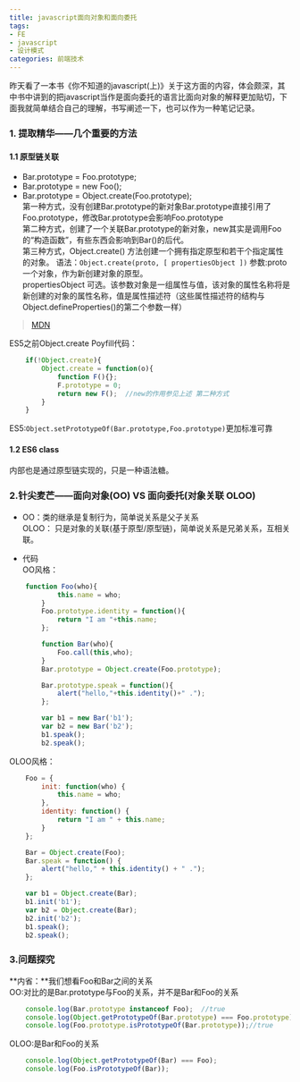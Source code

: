```yaml
---
title: javascript面向对象和面向委托
tags: 
- FE
- javascript
- 设计模式
categories: 前端技术
---
```


昨天看了一本书《你不知道的javascript(上)》关于这方面的内容，体会颇深，其中书中讲到的把javascript当作是面向委托的语言比面向对象的解释更加贴切，下面我就简单结合自己的理解，书写阐述一下，也可以作为一种笔记记录。     
### 1. 提取精华——几个重要的方法
#### 1.1 原型链关联
- Bar.prototype = Foo.prototype;
- Bar.prototype = new Foo();
- Bar.prototype = Object.create(Foo.prototype);  
第一种方式，没有创建Bar.prototype的新对象Bar.prototype直接引用了Foo.prototype，修改Bar.prototype会影响Foo.prototype     
第二种方式，创建了一个关联Bar.prototype的新对象，new其实是调用Foo的“构造函数”，有些东西会影响到Bar()的后代。    
第三种方式，Object.create() 方法创建一个拥有指定原型和若干个指定属性的对象。
语法：``Object.create(proto, [ propertiesObject ])``
参数:proto 一个对象，作为新创建对象的原型。    
     propertiesObject 可选。该参数对象是一组属性与值，该对象的属性名称将是新创建的对象的属性名称，值是属性描述符（这些属性描述符的结构与Object.defineProperties()的第二个参数一样）
> [MDN](https://developer.mozilla.org/zh-CN/docs/Web/JavaScript/Reference/Global_Objects/Object/create)  

ES5之前Object.create Poyfill代码：   
```javascript
	if(!Object.create){
		Object.create = function(o){
			function F(){};
			F.prototype = 0;
			return new F();  //new的作用参见上述 第二种方式
		}
	}
```
ES5:``Object.setPrototypeOf(Bar.prototype,Foo.prototype)``更加标准可靠
#### 1.2 ES6 class     
内部也是通过原型链实现的，只是一种语法糖。

### 2.针尖麦芒——面向对象(OO) VS 面向委托(对象关联 OLOO)    
- OO：类的继承是复制行为，简单说关系是父子关系    
  OLOO： 只是对象的关联(基于原型/原型链)，简单说关系是兄弟关系，互相关联。

- 代码  
OO风格：  
```javascript
	function Foo(who){
			this.name = who;
		}
		Foo.prototype.identity = function(){
			return "I am "+this.name;
		};

		function Bar(who){
			Foo.call(this,who);
		}
		Bar.prototype = Object.create(Foo.prototype);

		Bar.prototype.speak = function(){
			alert("hello,"+this.identity()+" .");
		};

		var b1 = new Bar('b1');
		var b2 = new Bar('b2');
		b1.speak();
		b2.speak();
```

OLOO风格：
```javascript
	Foo = {
        init: function(who) {
            this.name = who;
        },
        identity: function() {
            return "I am " + this.name;
        }
    };

    Bar = Object.create(Foo);
    Bar.speak = function() {
        alert("hello," + this.identity() + " .");
    };

    var b1 = Object.create(Bar);
    b1.init('b1');
    var b2 = Object.create(Bar);
    b2.init('b2');
    b1.speak();
    b2.speak();
```

### 3.问题探究   
**内省：**我们想看Foo和Bar之间的关系     
OO:对比的是Bar.prototype与Foo的关系，并不是Bar和Foo的关系
```javascript
	console.log(Bar.prototype instanceof Foo);  //true
	console.log(Object.getPrototypeOf(Bar.prototype) === Foo.prototype);//true
	console.log(Foo.prototype.isPrototypeOf(Bar.prototype));//true
```

OLOO:是Bar和Foo的关系
```javascript
	console.log(Object.getPrototypeOf(Bar) === Foo);
	console.log(Foo.isPrototypeOf(Bar));
```